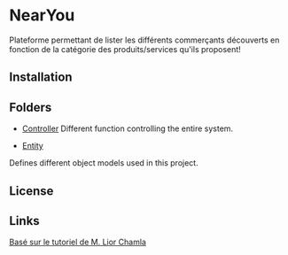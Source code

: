 # NearYou
Plateforme permettant de lister les différents commerçants découverts en fonction de la catégorie des produits/services qu'ils proposent!


## Installation 

## Folders
- [Controller](/Controller)
Different function controlling the entire system.

- [Entity](/Entity)

Defines different object models used in this project.

## License

## Links 

[Basé sur le tutoriel de M. Lior Chamla](https://www.youtube.com/watch?v=_GjHWa9hQic)
